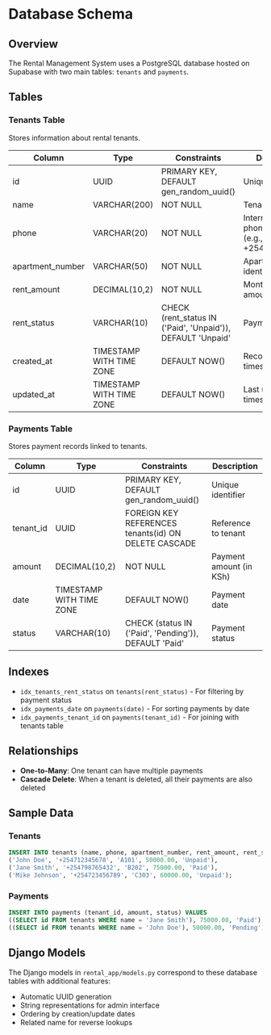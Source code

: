 # Database Schema

## Overview
The Rental Management System uses a PostgreSQL database hosted on Supabase with two main tables: `tenants` and `payments`.

## Tables

### Tenants Table
Stores information about rental tenants.

| Column | Type | Constraints | Description |
|--------|------|-------------|-------------|
| id | UUID | PRIMARY KEY, DEFAULT gen_random_uuid() | Unique identifier |
| name | VARCHAR(200) | NOT NULL | Tenant's full name |
| phone | VARCHAR(20) | NOT NULL | International phone number (e.g., +254712345678) |
| apartment_number | VARCHAR(50) | NOT NULL | Apartment identifier |
| rent_amount | DECIMAL(10,2) | NOT NULL | Monthly rent amount (in KSh) |
| rent_status | VARCHAR(10) | CHECK (rent_status IN ('Paid', 'Unpaid')), DEFAULT 'Unpaid' | Payment status |
| created_at | TIMESTAMP WITH TIME ZONE | DEFAULT NOW() | Record creation timestamp |
| updated_at | TIMESTAMP WITH TIME ZONE | DEFAULT NOW() | Last update timestamp |

### Payments Table
Stores payment records linked to tenants.

| Column | Type | Constraints | Description |
|--------|------|-------------|-------------|
| id | UUID | PRIMARY KEY, DEFAULT gen_random_uuid() | Unique identifier |
| tenant_id | UUID | FOREIGN KEY REFERENCES tenants(id) ON DELETE CASCADE | Reference to tenant |
| amount | DECIMAL(10,2) | NOT NULL | Payment amount (in KSh) |
| date | TIMESTAMP WITH TIME ZONE | DEFAULT NOW() | Payment date |
| status | VARCHAR(10) | CHECK (status IN ('Paid', 'Pending')), DEFAULT 'Paid' | Payment status |

## Indexes
- `idx_tenants_rent_status` on `tenants(rent_status)` - For filtering by payment status
- `idx_payments_date` on `payments(date)` - For sorting payments by date
- `idx_payments_tenant_id` on `payments(tenant_id)` - For joining with tenants table

## Relationships
- **One-to-Many**: One tenant can have multiple payments
- **Cascade Delete**: When a tenant is deleted, all their payments are also deleted

## Sample Data

### Tenants
```sql
INSERT INTO tenants (name, phone, apartment_number, rent_amount, rent_status) VALUES
('John Doe', '+254712345678', 'A101', 50000.00, 'Unpaid'),
('Jane Smith', '+254798765432', 'B202', 75000.00, 'Paid'),
('Mike Johnson', '+254723456789', 'C303', 60000.00, 'Unpaid');
```

### Payments
```sql
INSERT INTO payments (tenant_id, amount, status) VALUES
((SELECT id FROM tenants WHERE name = 'Jane Smith'), 75000.00, 'Paid'),
((SELECT id FROM tenants WHERE name = 'John Doe'), 50000.00, 'Pending');
```

## Django Models
The Django models in `rental_app/models.py` correspond to these database tables with additional features:
- Automatic UUID generation
- String representations for admin interface
- Ordering by creation/update dates
- Related name for reverse lookups
